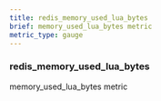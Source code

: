 ```yaml
---
title: redis_memory_used_lua_bytes
brief: memory_used_lua_bytes metric
metric_type: gauge
---
```

### redis_memory_used_lua_bytes

memory_used_lua_bytes metric